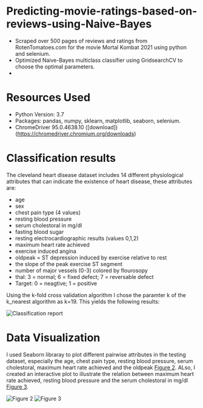 # Predicting-movie-ratings-based-on-reviews-using-Naive-Bayes

* Scraped over 500 pages of reviews and ratings from RotenTomatoes.com for the movie Mortal Kombat 2021 using python and selenium.
* Optimized Naive-Bayes multiclass classifier using GridsearchCV to choose the optimal parameters.
* 

# Resources Used
* Python Version: 3.7
* Packages: pandas, numpy, sklearn, matplotlib, seaborn, selenium.
* ChromeDriver 95.0.4638.10 ([download])(https://chromedriver.chromium.org/downloads)
# Classification results
The cleveland heart disease dataset includes 14 different physiological attributes that can indicate the existence of heart disease, these attributes are:
* age
* sex
* chest pain type (4 values)
* resting blood pressure
* serum cholestoral in mg/dl
* fasting blood sugar 
* resting electrocardiographic results (values 0,1,2)
* maximum heart rate achieved
* exercise induced angina
* oldpeak = ST depression induced by exercise relative to rest
* the slope of the peak exercise ST segment
* number of major vessels (0-3) colored by flourosopy
* thal: 3 = normal; 6 = fixed defect; 7 = reversable defect
* Target: 0 = neagtive; 1 = positive

Using the k-fold cross validation algorithm I chose the paramter k of the k_nearest algorithm as k=19. This yields the following results:

![Classification report](https://github.com/YoussefAithaddou/Heart-Disease-Classification-using-The-K-Nearest-Neighbours/blob/main/Classification%20report.PNG)

# Data Visualization
I used Seaborn libraray to plot different pairwise attributes in the testing dataset, especially the age, chest pain type, resting blood pressure, serum cholestoral, maximum heart rate achieved and the oldpeak [Figure 2](https://github.com/YoussefAithaddou/Heart-Disease-Classification-using-The-K-Nearest-Neighbours/blob/main/Data%20Visualization.png). ALso, I created an interactive plot to illustrate the relation between maximum heart rate achieved, resting blood pressure and the serum cholestoral in mg/dl [Figure 3](https://github.com/YoussefAithaddou/Heart-Disease-Classification-using-The-K-Nearest-Neighbours/blob/main/Data%20Visualization%202.PNG).

![Figure 2](https://github.com/YoussefAithaddou/Heart-Disease-Classification-using-The-K-Nearest-Neighbours/blob/main/Data%20Visualization.png)
![Figure 3](https://github.com/YoussefAithaddou/Heart-Disease-Classification-using-The-K-Nearest-Neighbours/blob/main/Data%20Visualization%202.PNG)
